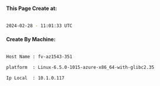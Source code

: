 
   
#### This Page Create at:

```bash

2024-02-28 - 11:01:33 UTC

```

#### Create By Machine:

```bash

Host Name : fv-az1543-351

platform  : Linux-6.5.0-1015-azure-x86_64-with-glibc2.35

Ip Local  : 10.1.0.117

```

